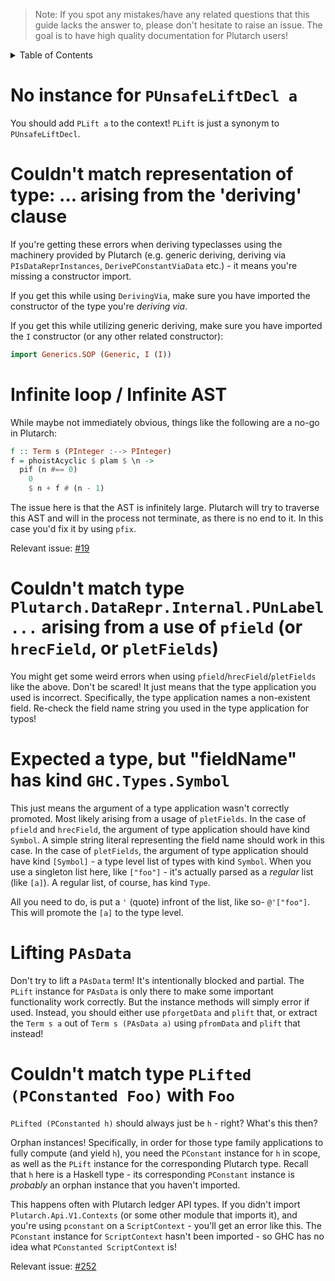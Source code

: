 > Note: If you spot any mistakes/have any related questions that this guide lacks the answer to, please don't hesitate to raise an issue. The goal is to have high quality documentation for Plutarch users!

<details>
<summary> Table of Contents </summary>

- [No instance for `PUnsafeLiftDecl a`](#no-instance-for-punsafeliftdecl-a)
- [Couldn't match representation of type: ... arising from the 'deriving' clause](#couldnt-match-representation-of-type--arising-from-the-deriving-clause)
- [Infinite loop / Infinite AST](#infinite-loop--infinite-ast)
- [Couldn't match type `Plutarch.DataRepr.Internal.PUnLabel ...` arising from a use of `pfield` (or `hrecField`, or `pletFields`)](#couldnt-match-type-plutarchdatareprinternalpunlabel--arising-from-a-use-of-pfield-or-hrecfield-or-pletfields)
- [Expected a type, but "fieldName" has kind `GHC.Types.Symbol`](#expected-a-type-but-fieldname-has-kind-ghctypessymbol)
- [Lifting `PAsData`](#lifting-pasdata)
- [Couldn't match type `PLifted (PConstanted Foo)` with `Foo`](#couldnt-match-type-plifted-pconstanted-foo-with-foo)

</details>

# No instance for `PUnsafeLiftDecl a`

You should add `PLift a` to the context! `PLift` is just a synonym to `PUnsafeLiftDecl`.

# Couldn't match representation of type: ... arising from the 'deriving' clause

If you're getting these errors when deriving typeclasses using the machinery provided by Plutarch (e.g. generic deriving, deriving via `PIsDataReprInstances`, `DerivePConstantViaData` etc.) - it means you're missing a constructor import.

If you get this while using `DerivingVia`, make sure you have imported the constructor of the type you're _deriving via_.

If you get this while utilizing generic deriving, make sure you have imported the `I` constructor (or any other related constructor):

```hs
import Generics.SOP (Generic, I (I))
```

# Infinite loop / Infinite AST

While maybe not immediately obvious, things like the following are a no-go in Plutarch:

```haskell
f :: Term s (PInteger :--> PInteger)
f = phoistAcyclic $ plam $ \n ->
  pif (n #== 0)
    0
    $ n + f # (n - 1)
```

The issue here is that the AST is infinitely large. Plutarch will try to traverse this AST and will in the process not terminate, as there is no end to it. In this case you'd fix it by using `pfix`.

Relevant issue: [#19](https://github.com/Plutonomicon/plutarch/issues/19)

# Couldn't match type `Plutarch.DataRepr.Internal.PUnLabel ...` arising from a use of `pfield` (or `hrecField`, or `pletFields`)

You might get some weird errors when using `pfield`/`hrecField`/`pletFields` like the above. Don't be scared! It just means that the type application you used is incorrect. Specifically, the type application names a non-existent field. Re-check the field name string you used in the type application for typos!

# Expected a type, but "fieldName" has kind `GHC.Types.Symbol`

This just means the argument of a type application wasn't correctly promoted. Most likely arising from a usage of `pletFields`. In the case of `pfield` and `hrecField`, the argument of type application should have kind `Symbol`. A simple string literal representing the field name should work in this case. In the case of `pletFields`, the argument of type application should have kind `[Symbol]` - a type level list of types with kind `Symbol`. When you use a singleton list here, like `["foo"]` - it's actually parsed as a _regular_ list (like `[a]`). A regular list, of course, has kind `Type`.

All you need to do, is put a `'` (quote) infront of the list, like so- `@'["foo"]`. This will promote the `[a]` to the type level.

# Lifting `PAsData`

Don't try to lift a `PAsData` term! It's intentionally blocked and partial. The `PLift` instance for `PAsData` is only there to make some important functionality work correctly. But the instance methods will simply error if used. Instead, you should either use `pforgetData` and `plift` that, or extract the `Term s a` out of `Term s (PAsData a)` using `pfromData` and `plift` that instead!

# Couldn't match type `PLifted (PConstanted Foo)` with `Foo`

`PLifted (PConstanted h)` should always just be `h` - right? What's this then?

Orphan instances! Specifically, in order for those type family applications to fully compute (and yield `h`), you need the `PConstant` instance for `h` in scope, as well as the `PLift` instance for the corresponding Plutarch type. Recall that `h` here is a Haskell type - its corresponding `PConstant` instance is _probably_ an orphan instance that you haven't imported.

This happens often with Plutarch ledger API types. If you didn't import `Plutarch.Api.V1.Contexts` (or some other module that imports it), and you're using `pconstant` on a `ScriptContext` - you'll get an error like this. The `PConstant` instance for `ScriptContext` hasn't been imported - so GHC has no idea what `PConstanted ScriptContext` is!

Relevant issue: [#252](https://github.com/Plutonomicon/plutarch/issues/252)
